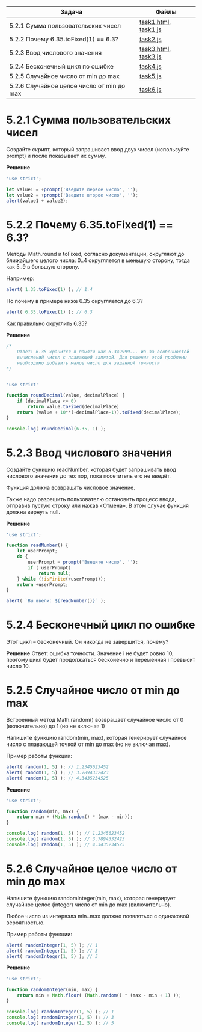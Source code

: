 | Задача | Файлы |
| --- | --- |
| 5.2.1 Сумма пользовательских чисел | [task1.html](task1.html), [task1.js](task1.js) |
| 5.2.2 Почему 6.35.toFixed(1) == 6.3? | [task2.js](task2.js) |
| 5.2.3 Ввод числового значения | [task3.html](task3.html), [task3.js](task3.js) |
| 5.2.4 Бесконечный цикл по ошибке | [task4.js](task4.js) |
| 5.2.5 Случайное число от min до max | [task5.js](task5.js) |
| 5.2.6 Случайное целое число от min до max | [task6.js](task6.js) |

# 5.2.1 Сумма пользовательских чисел
Создайте скрипт, который запрашивает ввод двух чисел (используйте prompt) и после показывает их сумму.

**Решение**
```javascript
'use strict';

let value1 = +prompt('Введите первое число', '');
let value2 = +prompt('Введите второе число', '');
alert(value1 + value2);
```

# 5.2.2 Почему 6.35.toFixed(1) == 6.3?
Методы Math.round и toFixed, согласно документации, округляют до ближайшего целого числа: 0..4 округляется в меньшую сторону, тогда как 5..9 в большую сторону.

Например:
```javascript
alert( 1.35.toFixed(1) ); // 1.4
```
Но почему в примере ниже 6.35 округляется до 6.3?
```javascript
alert( 6.35.toFixed(1) ); // 6.3
```
Как правильно округлить 6.35?

**Решение**
```javascript
/* 
	Ответ: 6.35 хранится в памяти как 6.349999... из-за особенностей 
	вычислений чисел с плавающей запятой. Для решения этой проблемы
	необходимо добавить малое число для заданной точности
*/


'use strict'

function roundDecimal(value, decimalPlace) {
	if (decimalPlace <= 0)
		return value.toFixed(decimalPlace)
	return (value + 10**(-decimalPlace-1)).toFixed(decimalPlace);
}

console.log( roundDecimal(6.35, 1) );
```

# 5.2.3 Ввод числового значения
Создайте функцию readNumber, которая будет запрашивать ввод числового значения до тех пор, пока посетитель его не введёт.

Функция должна возвращать числовое значение.

Также надо разрешить пользователю остановить процесс ввода, отправив пустую строку или нажав «Отмена». В этом случае функция должна вернуть null.

**Решение**
```javascript
'use strict';

function readNumber() {
	let userPrompt;
	do {
		userPrompt = prompt('Введите число', '');
		if (!userPrompt)
			return null;
	} while (!isFinite(+userPrompt));
	return +userPrompt;
}

alert( `Вы ввели: ${readNumber()}` );
```

# 5.2.4 Бесконечный цикл по ошибке
Этот цикл – бесконечный. Он никогда не завершится, почему?

**Решение**
Ответ: ошибка точности. Значение i не будет ровно 10, поэтому цикл будет продолжаться бесконечно и переменная i превысит число 10.

# 5.2.5 Случайное число от min до max
Встроенный метод Math.random() возвращает случайное число от 0 (включительно) до 1 (но не включая 1)

Напишите функцию random(min, max), которая генерирует случайное число с плавающей точкой от min до max (но не включая max).

Пример работы функции:
```javascript
alert( random(1, 5) ); // 1.2345623452
alert( random(1, 5) ); // 3.7894332423
alert( random(1, 5) ); // 4.3435234525
```

**Решение**
```javascript
'use strict';

function random(min, max) {
	return min + (Math.random() * (max - min));
}

console.log( random(1, 5) ); // 1.2345623452
console.log( random(1, 5) ); // 3.7894332423
console.log( random(1, 5) ); // 4.3435234525
```

# 5.2.6 Случайное целое число от min до max
Напишите функцию randomInteger(min, max), которая генерирует случайное целое (integer) число от min до max (включительно).

Любое число из интервала min..max должно появляться с одинаковой вероятностью.

Пример работы функции:
```javascript
alert( randomInteger(1, 5) ); // 1
alert( randomInteger(1, 5) ); // 3
alert( randomInteger(1, 5) ); // 5
```

**Решение**
```javascript
'use strict';

function randomInteger(min, max) {
	return min + Math.floor( (Math.random() * (max - min + 1) ));
}

console.log( randomInteger(1, 5) ); // 1
console.log( randomInteger(1, 5) ); // 3
console.log( randomInteger(1, 5) ); // 5
```